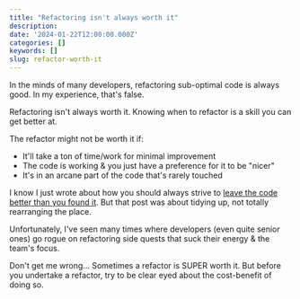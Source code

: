 ```yaml
---
title: "Refactoring isn't always worth it"
description:
date: '2024-01-22T12:00:00.000Z'
categories: []
keywords: []
slug: refactor-worth-it
---
```


In the minds of many developers, refactoring sub-optimal code is always good. In my experience, that's false.

Refactoring isn't always worth it. Knowing when to refactor is a skill you can get better at.

The refactor might not be worth it if:

- It'll take a ton of time/work for minimal improvement
- The code is working & you just have a preference for it to be "nicer"
- It's in an arcane part of the code that's rarely touched

I know I just wrote about how you should always strive to [leave the code better than you found it](https://daily.developerpurpose.com/scouts/). But that post was about tidying up, not totally rearranging the place.

Unfortunately, I've seen many times where developers (even quite senior ones) go rogue on refactoring side quests that suck their energy & the team's focus.

Don't get me wrong... Sometimes a refactor is SUPER worth it. But before you undertake a refactor, try to be clear eyed about the cost-benefit of doing so.
